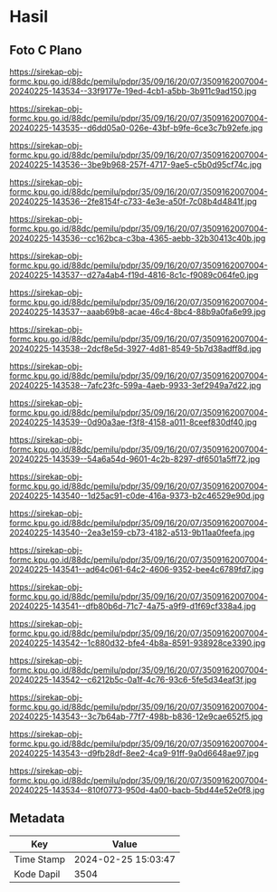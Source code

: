 # Hasil

## Foto C Plano

https://sirekap-obj-formc.kpu.go.id/88dc/pemilu/pdpr/35/09/16/20/07/3509162007004-20240225-143534--33f9177e-19ed-4cb1-a5bb-3b911c9ad150.jpg

https://sirekap-obj-formc.kpu.go.id/88dc/pemilu/pdpr/35/09/16/20/07/3509162007004-20240225-143535--d6dd05a0-026e-43bf-b9fe-6ce3c7b92efe.jpg

https://sirekap-obj-formc.kpu.go.id/88dc/pemilu/pdpr/35/09/16/20/07/3509162007004-20240225-143536--3be9b968-257f-4717-9ae5-c5b0d95cf74c.jpg

https://sirekap-obj-formc.kpu.go.id/88dc/pemilu/pdpr/35/09/16/20/07/3509162007004-20240225-143536--2fe8154f-c733-4e3e-a50f-7c08b4d4841f.jpg

https://sirekap-obj-formc.kpu.go.id/88dc/pemilu/pdpr/35/09/16/20/07/3509162007004-20240225-143536--cc162bca-c3ba-4365-aebb-32b30413c40b.jpg

https://sirekap-obj-formc.kpu.go.id/88dc/pemilu/pdpr/35/09/16/20/07/3509162007004-20240225-143537--d27a4ab4-f19d-4816-8c1c-f9089c064fe0.jpg

https://sirekap-obj-formc.kpu.go.id/88dc/pemilu/pdpr/35/09/16/20/07/3509162007004-20240225-143537--aaab69b8-acae-46c4-8bc4-88b9a0fa6e99.jpg

https://sirekap-obj-formc.kpu.go.id/88dc/pemilu/pdpr/35/09/16/20/07/3509162007004-20240225-143538--2dcf8e5d-3927-4d81-8549-5b7d38adff8d.jpg

https://sirekap-obj-formc.kpu.go.id/88dc/pemilu/pdpr/35/09/16/20/07/3509162007004-20240225-143538--7afc23fc-599a-4aeb-9933-3ef2949a7d22.jpg

https://sirekap-obj-formc.kpu.go.id/88dc/pemilu/pdpr/35/09/16/20/07/3509162007004-20240225-143539--0d90a3ae-f3f8-4158-a011-8ceef830df40.jpg

https://sirekap-obj-formc.kpu.go.id/88dc/pemilu/pdpr/35/09/16/20/07/3509162007004-20240225-143539--54a6a54d-9601-4c2b-8297-df6501a5ff72.jpg

https://sirekap-obj-formc.kpu.go.id/88dc/pemilu/pdpr/35/09/16/20/07/3509162007004-20240225-143540--1d25ac91-c0de-416a-9373-b2c46529e90d.jpg

https://sirekap-obj-formc.kpu.go.id/88dc/pemilu/pdpr/35/09/16/20/07/3509162007004-20240225-143540--2ea3e159-cb73-4182-a513-9b11aa0feefa.jpg

https://sirekap-obj-formc.kpu.go.id/88dc/pemilu/pdpr/35/09/16/20/07/3509162007004-20240225-143541--ad64c061-64c2-4606-9352-bee4c6789fd7.jpg

https://sirekap-obj-formc.kpu.go.id/88dc/pemilu/pdpr/35/09/16/20/07/3509162007004-20240225-143541--dfb80b6d-71c7-4a75-a9f9-d1f69cf338a4.jpg

https://sirekap-obj-formc.kpu.go.id/88dc/pemilu/pdpr/35/09/16/20/07/3509162007004-20240225-143542--1c880d32-bfe4-4b8a-8591-938928ce3390.jpg

https://sirekap-obj-formc.kpu.go.id/88dc/pemilu/pdpr/35/09/16/20/07/3509162007004-20240225-143542--c6212b5c-0a1f-4c76-93c6-5fe5d34eaf3f.jpg

https://sirekap-obj-formc.kpu.go.id/88dc/pemilu/pdpr/35/09/16/20/07/3509162007004-20240225-143543--3c7b64ab-77f7-498b-b836-12e9cae652f5.jpg

https://sirekap-obj-formc.kpu.go.id/88dc/pemilu/pdpr/35/09/16/20/07/3509162007004-20240225-143543--d9fb28df-8ee2-4ca9-91ff-9a0d6648ae97.jpg

https://sirekap-obj-formc.kpu.go.id/88dc/pemilu/pdpr/35/09/16/20/07/3509162007004-20240225-143534--810f0773-950d-4a00-bacb-5bd44e52e0f8.jpg


## Metadata

| Key        | Value               |
| ---------- | ------------------- |
| Time Stamp | 2024-02-25 15:03:47 |
| Kode Dapil | 3504                |



